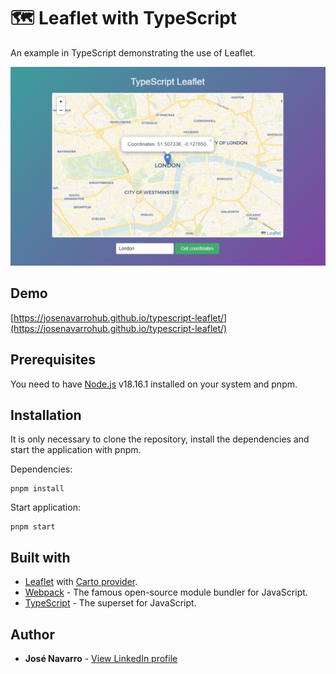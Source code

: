 # 🗺️ Leaflet with TypeScript
An example in TypeScript demonstrating the use of Leaflet.

[![Leaflet with TypeScript](https://github.com/josenavarrohub/typescript-leaflet/blob/main/demo.png?raw=true)](https://josenavarrohub.github.io/typescript-leaflet/)

## Demo
[https://josenavarrohub.github.io/typescript-leaflet/](https://josenavarrohub.github.io/typescript-leaflet/)

## Prerequisites
You need to have [Node.js](https://nodejs.org/en/) v18.16.1 installed on your system and pnpm.

## Installation

It is only necessary to clone the repository, install the dependencies and start the application with pnpm.

Dependencies:
```
pnpm install
```

Start application:
```
pnpm start
```

## Built with
* [Leaflet](https://leafletjs.com/) with [Carto provider](https://carto.com/basemaps/).
* [Webpack](https://parceljs.org/) - The famous open-source module bundler for JavaScript.
* [TypeScript](https://www.typescriptlang.org/) - The superset for JavaScript.

## Author
* **José Navarro** - [View LinkedIn profile](https://www.linkedin.com/in/josenavarroortiz/)

